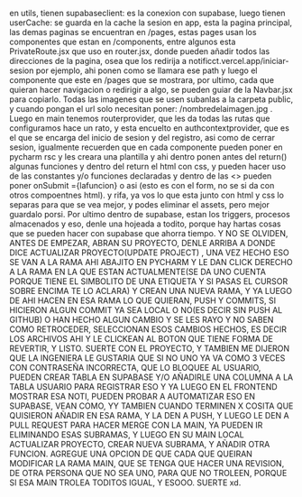 en utils, tienen supabaseclient: es la conexion con supabase, luego tienen userCache: se guarda en la cache la sesion
en app, esta la pagina principal, las demas paginas se encuentran en /pages, estas pages usan los componentes que estan en /components, entre algunos esta PrivateRoute.jsx que uso en router.jsx, donde pueden añadir todos las direcciones de la pagina, osea que los redirija a notificct.vercel.app/iniciar-sesion por ejemplo, ahi ponen como se llamara ese path y luego el componente que este en /pages que se mostrara, por ultimo, cada que quieran hacer navigacion o redirigir a algo, se pueden guiar de la Navbar.jsx para copiarlo. Todas las imagenes que se usen subanlas a la carpeta public, y cuando pongan el url solo necesitan poner: /nombredelaimagen.jpg . Luego en main tenemos routerprovider, que les da todas las rutas que configuramos hace un rato, y esta encuelto en authcontextprovider, que es el que se encarga del inicio de sesion y del registro, asi como de cerrar sesion, igualmente recuerden que en cada componente pueden poner en pycharm rsc y les creara una plantilla y ahi dentro ponen antes del return() algunas funciones y dentro del return el html con css, y pueden hacer uso de las constantes y/o funciones declaradas y dentro de las <> pueden poner onSubmit ={lafuncion} o asi (esto es con el form, no se si da con otros compoentnes html). y rifa, ya vos lo que esta junto con html y css lo separas para que se vea mejor, y podes eliminar el assets, pero mejor guardalo porsi. Por ultimo dentro de supabase, estan los triggers, procesos almacenados y eso, denle una hojeada a todito, porque hay hartas cosas que se pueden hacer con supabase que ahorra tiempo. Y NO SE OLVIDEN, ANTES DE EMPEZAR, ABRAN SU PROYECTO, DENLE ARRIBA A DONDE DICE ACTUALIZAR PROYECTO(UPDATE PROJECT) , UNA VEZ HECHO ESO SE VAN A LA RAMA AHI ABAJITO EN PYCHARM Y LE DAN CLICK DERECHO A LA RAMA EN LA QUE ESTAN ACTUALMENTE(SE DA UNO CUENTA PORQUE TIENE EL SIMBOLITO DE UNA ETIQUETA Y SI PASAS EL CURSOR SOBRE ENCIMA TE LO ACLARA) Y CREAN UNA NUEVA RAMA, Y YA LUEGO DE AHI HACEN EN ESA RAMA LO QUE QUIERAN, PUSH Y COMMITS, SI HICIERON ALGUN COMMIT YA SEA LOCAL O NO(ES DECIR SIN PUSH AL GITHUB) O HAN HECHO ALGUN CAMBIO Y SE LES RAYO Y NO SABEN COMO RETROCEDER, SELECCIONAN ESOS CAMBIOS HECHOS, ES DECIR LOS ARCHIVOS AHI Y LE CLICKEAN AL BOTON QUE TIENE FORMA DE REVERTIR, Y LISTO. SUERTE CON EL PROYECTO, Y TAMBIEN ME DIJERON QUE LA INGENIERA LE GUSTARIA QUE SI NO UNO YA VA COMO 3 VECES CON CONTRASEÑA INCORRECTA, QUE LO BLOQUEE AL USUARIO, PUEDEN CREAR TABLA EN SUPABASE Y/O AÑADIRLE UNA COLUMNA A LA TABLA USUARIO PARA REGISTRAR ESO Y YA LUEGO EN EL FRONTEND MOSTRAR ESA NOTI, PUEDEN PROBAR A AUTOMATIZAR ESO EN SUPABASE, VEAN COMO, YY TAMBIEN CUANDO TERMINEN X COSITA QUE QUISIERON AÑADIR EN ESA RAMA, Y LA DEN A PUSH, Y LUEGO LE DEN A PULL REQUEST PARA HACER MERGE CON LA MAIN, YA PUEDEN IR ELIMINANDO ESAS SUBRAMAS, Y LUEGO EN SU MAIN LOCAL ACTUALIZAR PROYECTO, CREAR NUEVA SUBRAMA, Y AÑADIR OTRA FUNCION. AGREGUE UNA OPCION DE QUE CADA QUE QUEIRAN MODIFICAR LA RAMA MAIN, QUE SE TENGA QUE HACER UNA REVISION, DE OTRA PERSONA QUE NO SEA UNO, PARA QUE NO TROLEEN, PORQUE SI ESA MAIN TROLEA TODITOS IGUAL, Y ESOOO. SUERTE xd.
